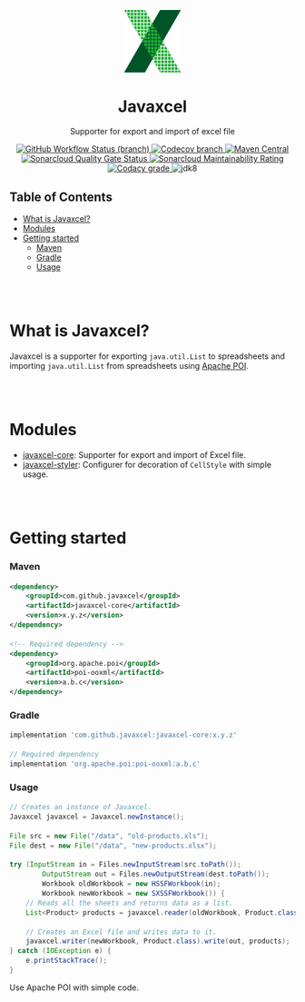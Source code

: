<p align="center">
    <img src="./asset/javaxcel-core-logo.png" alt="Javaxcel Core" width="20%">
</p>

<h1 align="center">Javaxcel</h1>

<p align="center">Supporter for export and import of excel file</p>

<p align="center">
    <a href="https://github.com/javaxcel/javaxcel/actions/workflows/maven-build.yml">
        <img alt="GitHub Workflow Status (branch)" src="https://img.shields.io/github/actions/workflow/status/javaxcel/javaxcel/maven-build.yml?branch=release&logo=github&style=flat">
    </a>
    <a href="https://codecov.io/gh/javaxcel/javaxcel">
        <img alt="Codecov branch" src="https://img.shields.io/codecov/c/github/javaxcel/javaxcel/release?label=code%20coverage&logo=codecov&style=flat&token=X7ZO535W9K"/>
    </a>
    <a href="https://central.sonatype.com/artifact/com.github.javaxcel/javaxcel">
        <img alt="Maven Central" src="https://img.shields.io/maven-central/v/com.github.javaxcel/javaxcel?logo=apachemaven&style=flat">
    </a>
    <br/>
    <a href="https://sonarcloud.io/summary/overall?id=javaxcel_javaxcel">
        <img alt="Sonarcloud Quality Gate Status" src="https://sonarcloud.io/api/project_badges/measure?project=javaxcel_javaxcel&metric=alert_status"/>
    </a>
    <a href="https://sonarcloud.io/summary/overall?id=javaxcel_javaxcel">
        <img alt="Sonarcloud Maintainability Rating" src="https://sonarcloud.io/api/project_badges/measure?project=javaxcel_javaxcel&metric=sqale_rating"/>
    </a>
    <a href="https://www.codacy.com/gh/javaxcel/javaxcel/dashboard">
        <img alt="Codacy grade" src="https://img.shields.io/codacy/grade/6895ee87f26f491182e361d59e6f40b8?style=flat&logo=codacy">
    </a>
    <img alt="jdk8" src="https://img.shields.io/badge/jdk-8-orange?style=flat">
</p>

## Table of Contents

- [What is Javaxcel?](#what-is-javaxcel)
- [Modules](#modules)
- [Getting started](#getting-started)
    - [Maven](#maven)
    - [Gradle](#gradle)
    - [Usage](#usage)

<br><br>

# What is Javaxcel?

Javaxcel is a supporter for exporting `java.util.List` to spreadsheets and importing `java.util.List` from spreadsheets
using [Apache POI](https://github.com/apache/poi).

<br><br>

# Modules

- [javaxcel-core](./core/): Supporter for export and import of Excel file.
- [javaxcel-styler](./styler/): Configurer for decoration of `CellStyle` with simple usage.

<br><br>

# Getting started

### Maven

```xml
<dependency>
    <groupId>com.github.javaxcel</groupId>
    <artifactId>javaxcel-core</artifactId>
    <version>x.y.z</version>
</dependency>

<!-- Required dependency -->
<dependency>
    <groupId>org.apache.poi</groupId>
    <artifactId>poi-ooxml</artifactId>
    <version>a.b.c</version>
</dependency>
```

### Gradle

```groovy
implementation 'com.github.javaxcel:javaxcel-core:x.y.z'

// Required dependency
implementation 'org.apache.poi:poi-ooxml:a.b.c'
```

### Usage

```java
// Creates an instance of Javaxcel.
Javaxcel javaxcel = Javaxcel.newInstance();

File src = new File("/data", "old-products.xls");
File dest = new File("/data", "new-products.xlsx");

try (InputStream in = Files.newInputStream(src.toPath());
        OutputStream out = Files.newOutputStream(dest.toPath());
        Workbook oldWorkbook = new HSSFWorkbook(in);
        Workbook newWorkbook = new SXSSFWorkbook()) {
    // Reads all the sheets and returns data as a list.
    List<Product> products = javaxcel.reader(oldWorkbook, Product.class).read();
    
    // Creates an Excel file and writes data to it.
    javaxcel.writer(newWorkbook, Product.class).write(out, products);
} catch (IOException e) {
    e.printStackTrace();
}
```

Use Apache POI with simple code.
